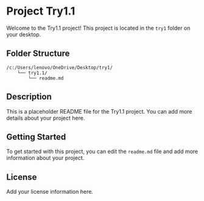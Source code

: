 # Project Try1.1

Welcome to the Try1.1 project! This project is located in the `try1` folder on your desktop.

## Folder Structure

```
/c:/Users/lenovo/OneDrive/Desktop/try1/
    └── try1.1/
        └── readme.md
```

## Description

This is a placeholder README file for the Try1.1 project. You can add more details about your project here.

## Getting Started

To get started with this project, you can edit the `readme.md` file and add more information about your project.

## License

Add your license information here.

